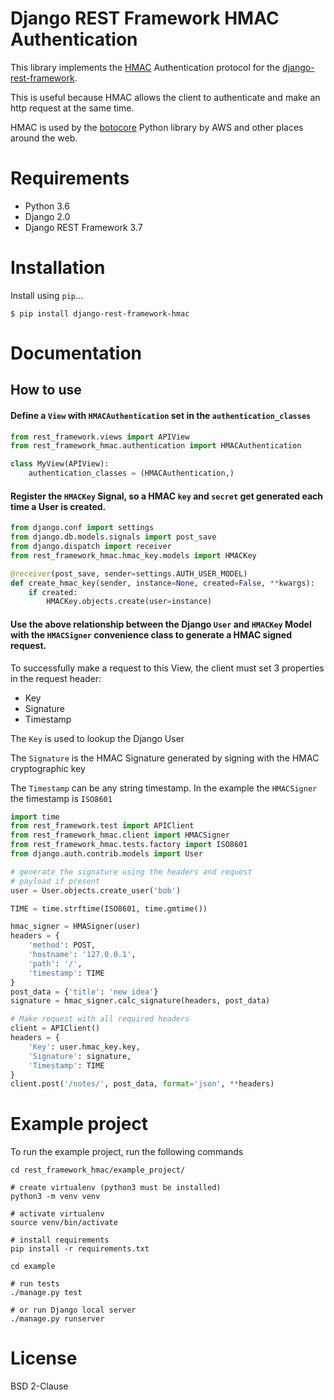 # Django REST Framework HMAC Authentication

This library implements the [HMAC](https://en.wikipedia.org/wiki/HMAC) Authentication protocol for the [django-rest-framework](http://www.django-rest-framework.org/).  

This is useful because HMAC allows the client to authenticate and make an http request at the same time.

HMAC is used by the [botocore](https://github.com/boto/botocore) Python library by AWS and other places around the web.

# Requirements

- Python 3.6
- Django 2.0
- Django REST Framework 3.7

# Installation

Install using `pip`...

```
$ pip install django-rest-framework-hmac
```

# Documentation

## How to use

#### Define a `View` with `HMACAuthentication` set in the `authentication_classes`

```python
from rest_framework.views import APIView
from rest_framework_hmac.authentication import HMACAuthentication

class MyView(APIView):
    authentication_classes = (HMACAuthentication,)
```

#### Register the `HMACKey` Signal, so a HMAC `key` and `secret` get generated each time a User is created.

```python
from django.conf import settings
from django.db.models.signals import post_save
from django.dispatch import receiver
from rest_framework_hmac.hmac_key.models import HMACKey

@receiver(post_save, sender=settings.AUTH_USER_MODEL)
def create_hmac_key(sender, instance=None, created=False, **kwargs):
    if created:
        HMACKey.objects.create(user=instance)
```

#### Use the above relationship between the Django `User` and `HMACKey` Model with the `HMACSigner` convenience class to generate a HMAC signed request.

To successfully make a request to this View, the client must set 3 properties in the request header:

- Key
- Signature
- Timestamp

The `Key` is used to lookup the Django User

The `Signature` is the HMAC Signature generated by signing with the HMAC cryptographic key

The `Timestamp` can be any string timestamp. In the example the `HMACSigner` the timestamp is `ISO8601`

```python
import time
from rest_framework.test import APIClient
from rest_framework_hmac.client import HMACSigner
from rest_framework_hmac.tests.factory import ISO8601
from django.auth.contrib.models import User

# generate the signature using the headers and request
# payload if present
user = User.objects.create_user('bob')

TIME = time.strftime(ISO8601, time.gmtime())

hmac_signer = HMASigner(user)
headers = {
    'method': POST,
    'hostname': '127.0.0.1',
    'path': '/',
    'timestamp': TIME
}
post_data = {'title': 'new idea'}
signature = hmac_signer.calc_signature(headers, post_data)

# Make request with all required headers
client = APIClient()
headers = {
    'Key': user.hmac_key.key,
    'Signature': signature,
    'Timestamp': TIME
}
client.post('/notes/', post_data, format='json', **headers)
```

# Example project

To run the example project, run the following commands

```
cd rest_framework_hmac/example_project/

# create virtualenv (python3 must be installed)
python3 -m venv venv

# activate virtualenv
source venv/bin/activate

# install requirements
pip install -r requirements.txt

cd example

# run tests
./manage.py test

# or run Django local server
./manage.py runserver
```

# License

 BSD 2-Clause
